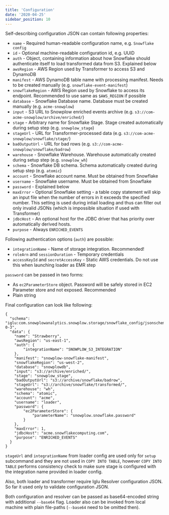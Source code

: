 ```yaml
---
title: 'Configuration'
date: '2020-04-25'
sidebar_position: 10
---
```


Self-describing configuration JSON can contain following properties:

- `name` - Required human-readable configuration name, e.g. `Snowflake config`
- `id` - Optional machine-readable configuration id, e.g. UUID
- `auth` - Object, containing information about how Snowflake should authenticate itself to load transformed data from S3. Explained below
- `awsRegion` - AWS Region used by Transformer to access S3 and DynamoDB
- `manifest` - AWS DynamoDB table name with processing manifest. Needs to be created manually (e.g. `snowflake-event-manifest`)
- `snowflakeRegion` - AWS Region used by Snowflake to access its endpoint. Recommended to use same as `$AWS_REGION` if possible
- `database` - Snowflake Database name. Database must be created manually (e.g. `acme-snowplow`)
- `input` - S3 URL to Snowplow enriched events archive (e.g. `s3://com-acme-snowplow/archive/enriched/`)
- `stage` - Arbitrary name for Snowflake Stage. Stage created automatically during setup step (e.g. `snowplow_stage`)
- `stageUrl` - URL for Transformer-processed data (e.g. `s3://com-acme-snowplow/snowflake/stage/`)
- `badOutputUrl` - URL for bad rows (e.g. `s3://com-acme-snowplow/snowflake/badrow`)
- `warehouse` - Snowflake Warehouse. Warehouse automatically created during setup step (e.g. `snowplow_wh`)
- `schema` - Snowflake DB schema. Schema automatically created during setup step (e.g. `atomic`)
- `account` - Snowflake account name. Must be obtained from Snowflake
- `username` - Snowflake username. Must be obtained from Snowflake
- `password` - Explained below
- `maxError` - Optional Snowflake setting - a table copy statement will skip an input file when the number of errors in it exceeds the specified number. This setting is used during intiail loading and thus can filter out only invalid JSONs (which is impossible situation if used with Transformer)
- `jdbcHost` - An optional host for the JDBC driver that has priority over automatically derived hosts.
- `purpose` - Always `ENRICHED_EVENTS`

Following authentication options (`auth`) are possible:

- `integrationName` - Name of storage integration. Recommended!
- `roleArn` and `sessionDuration` - Temporary credentials
- `accessKeyId` and `secretAccessKey` - Static AWS credentials. Do not use this when launching loader as EMR step

`password` can be passed in two forms:

- As `ec2ParameterStore` object. Password will be safely stored in EC2 Parameter store and not exposed. Recommended
- Plain string

Final configuration can look like following:

```
{
  "schema": "iglu:com.snowplowanalytics.snowplow.storage/snowflake_config/jsonschema/1-0-3",
  "data": {
    "name": "Strawberry",
    "awsRegion": "us-east-1",
    "auth": {
        "integrationName": "SNOWPLOW_S3_INTEGRATION"
    },
    "manifest": "snowplow-snowflake-manifest",
    "snowflakeRegion": "us-west-2",
    "database": "snowplowdb",
    "input": "s3://archive/enriched/",
    "stage": "snowplow_stage",
    "badOutputUrl": "s3://archive/snowflake/badrow",
    "stageUrl": "s3://archive/snowflake/transformed/",
    "warehouse": "wh",
    "schema": "atomic",
    "account": "acme",
    "username": "loader",
    "password": {
        "ec2ParameterStore": {
            "parameterName": "snowplow.snowflake.password"
        }
    },
    "maxError": 1,
    "jdbcHost": "acme.snowflakecomputing.com",
    "purpose": "ENRICHED_EVENTS"
  }
}
```

`stageUrl` and `integrationName` from loader config are used only for `setup` subcommand and they are not used in `COPY INTO TABLE`, however `COPY INTO TABLE` performs consistency check to make sure stage is configured with the integration name provided in loader config.

Also, both loader and transformer require Iglu Resolver configuration JSON. So far it used only to validate configuration JSON.

Both configuration and resolver can be passed as base64-encoded string with additional `--base64` flag. Loader also can be invoked from local machine with plain file-paths (`--base64` need to be omitted then).
